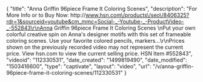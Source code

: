 {
    "title": "Anna Griffin 96piece Frame It Coloring Scenes",
    "description": "For More Info or to Buy Now: http:\/\/www.hsn.com\/products\/seo\/8406325?rdr=1&sourceid=youtube&cm_mmc=Social-_-Youtube-_-ProductVideo-_-552843\r\nAnna Griffin 96piece Frame It Coloring Scenes \nPut your own colorful creative spin on Anna's designer motifs with this set of frameable coloring scenes. Use your favorite colored pencils, markers...\r\nPrices shown on the previously recorded video may not represent the current price.  View hsn.com to view the current selling price. HSN Item #552843",
    "videoid": "112330531",
    "date_created": "1499819490",
    "date_modified": "1503416600",
    "type": "captivate",
    "layout": "video",
    "url": "\/v\/anna-griffin-96piece-frame-it-coloring-scenes\/112330531"
}